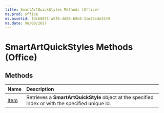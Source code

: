```yaml
---
title: SmartArtQuickStyles Methods (Office)
ms.prod: office
ms.assetid: fdc68871-a9f6-4d26-b9b8-31e47c4e3249
ms.date: 06/08/2017
---
```



# SmartArtQuickStyles Methods (Office)

## Methods



|**Name**|**Description**|
|:-----|:-----|
|[Item](smartartquickstyles-item-method-office.md)|Retrieves a  **SmartArtQuickStyle** object at the specified index or with the specified unique Id.|

